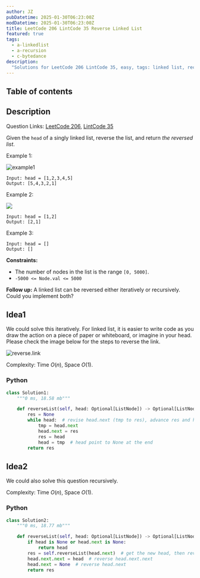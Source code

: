 ```yaml
---
author: JZ
pubDatetime: 2025-01-30T06:23:00Z
modDatetime: 2025-01-30T06:23:00Z
title: LeetCode 206 LintCode 35 Reverse Linked List
featured: true
tags:
  - a-linkedlist
  - a-recursion
  - c-bytedance
description:
  "Solutions for LeetCode 206 LintCode 35, easy, tags: linked list, recursion; companies: bytedance."
---
```


## Table of contents

## Description

Question Links: [LeetCode 206](https://leetcode.com/problems/reverse-linked-list/description/), [LintCode 35](https://www.lintcode.com/problem/35/)

Given the `head` of a singly linked list, reverse the list, and return _the reversed list_.

Example 1:

![example1](https://assets.leetcode.com/uploads/2021/02/19/rev1ex1.jpg)

```
Input: head = [1,2,3,4,5]
Output: [5,4,3,2,1]
```

Example 2:

![](https://assets.leetcode.com/uploads/2021/02/19/rev1ex2.jpg)

```
Input: head = [1,2]
Output: [2,1]
```

Example 3:

```
Input: head = []
Output: []
```

**Constraints:**

-   The number of nodes in the list is the range `[0, 5000]`.
-   `-5000 <= Node.val <= 5000`

**Follow up:** A linked list can be reversed either iteratively or recursively. Could you implement both?

## Idea1

We could solve this iteratively. For linked list, it is easier to write code as you draw the action on a piece of paper or whiteboard, or imagine in your head. Please check the image below for the steps to reverse the link.

![reverse.link](https://drive.google.com/thumbnail?id=1CfQhxmNYn2r1AFcdtq3A6UX7E5eIZg7n&sz=w1000)

Complexity: Time $O(n)$, Space $O(1)$.

### Python

```python
class Solution1:
    """0 ms, 18.58 mb"""

    def reverseList(self, head: Optional[ListNode]) -> Optional[ListNode]:
        res = None
        while head:  # revise head.next (tmp to res), advance res and head
            tmp = head.next
            head.next = res
            res = head
            head = tmp  # head point to None at the end
        return res
```

## Idea2

We could also solve this question recursively.

Complexity: Time $O(n)$, Space $O(1)$.

### Python

```python
class Solution2:
    """0 ms, 18.77 mb"""

    def reverseList(self, head: Optional[ListNode]) -> Optional[ListNode]:
        if head is None or head.next is None:
            return head
        res = self.reverseList(head.next)  # get the new head, then reverse the last two links
        head.next.next = head  # reverse head.next.next
        head.next = None  # reverse head.next
        return res
```
